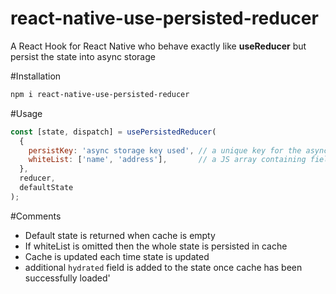 # react-native-use-persisted-reducer
A React Hook for React Native who behave exactly like **useReducer** but persist the state into async storage

#Installation

````bash
npm i react-native-use-persisted-reducer
````

#Usage

````javascript
const [state, dispatch] = usePersistedReducer(
  {
    persistKey: 'async storage key used', // a unique key for the async storage entry key (Mandatory)
    whiteList: ['name', 'address'],       // a JS array containing field to persist (Optional) 
  },
  reducer,
  defaultState
);
````

#Comments

* Default state is returned when cache is empty
* If whiteList is omitted then the whole state is persisted in cache
* Cache is updated each time state is updated
* additional `hydrated` field is added to the state once cache has been successfully loaded'


